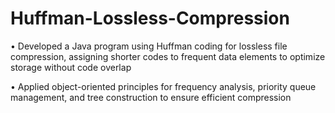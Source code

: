 # Huffman-Lossless-Compression
• Developed a Java program using Huffman coding for lossless file compression, assigning shorter codes to frequent data elements to optimize storage without code overlap

• Applied object-oriented principles for frequency analysis, priority queue management, and tree construction to ensure efficient compression
